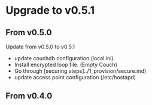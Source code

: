 # Upgrade to v0.5.1

## From v0.5.0

Update from v0.5.0 to v0.5.1

 - update couchdb configuration (local.ini).
 - Install encrypted loop file. (Empty Couch)
 - Go through [securing steps]../1_provision/secure.md)
 - update access point configuration (/etc/hostapd)

## From v0.4.0



